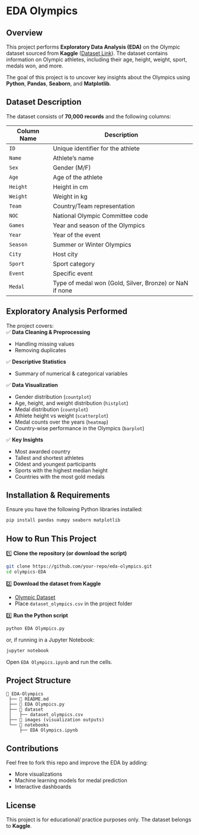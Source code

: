 # **EDA Olympics**

## **Overview**  
This project performs **Exploratory Data Analysis (EDA)** on the Olympic dataset sourced from **Kaggle** ([Dataset Link](https://www.kaggle.com/datasets/bhanupratapbiswas/olympic-data)). The dataset contains information on Olympic athletes, including their age, height, weight, sport, medals won, and more.  

The goal of this project is to uncover key insights about the Olympics using **Python**, **Pandas**, **Seaborn**, and **Matplotlib**.

## **Dataset Description**  
The dataset consists of **70,000 records** and the following columns:  

| Column Name | Description |
|-------------|------------|
| `ID` | Unique identifier for the athlete |
| `Name` | Athlete’s name |
| `Sex` | Gender (M/F) |
| `Age` | Age of the athlete |
| `Height` | Height in cm |
| `Weight` | Weight in kg |
| `Team` | Country/Team representation |
| `NOC` | National Olympic Committee code |
| `Games` | Year and season of the Olympics |
| `Year` | Year of the event |
| `Season` | Summer or Winter Olympics |
| `City` | Host city |
| `Sport` | Sport category |
| `Event` | Specific event |
| `Medal` | Type of medal won (Gold, Silver, Bronze) or NaN if none |

## **Exploratory Analysis Performed**  
The project covers:  
✅ **Data Cleaning & Preprocessing**  
   - Handling missing values  
   - Removing duplicates  

✅ **Descriptive Statistics**  
   - Summary of numerical & categorical variables  

✅ **Data Visualization**  
   - Gender distribution (`countplot`)  
   - Age, height, and weight distribution (`histplot`)  
   - Medal distribution (`countplot`)  
   - Athlete height vs weight (`scatterplot`)  
   - Medal counts over the years (`heatmap`)  
   - Country-wise performance in the Olympics (`barplot`)  

✅ **Key Insights**  
   - Most awarded country  
   - Tallest and shortest athletes  
   - Oldest and youngest participants  
   - Sports with the highest median height  
   - Countries with the most gold medals  

## **Installation & Requirements**  
Ensure you have the following Python libraries installed:  

```bash
pip install pandas numpy seaborn matplotlib
```

## **How to Run This Project**  

1️⃣ **Clone the repository (or download the script)**  
```bash
git clone https://github.com/your-repo/eda-olympics.git
cd olympics-EDA
```

2️⃣ **Download the dataset from Kaggle**  
   - [Olympic Dataset](https://www.kaggle.com/datasets/bhanupratapbiswas/olympic-data)  
   - Place `dataset_olympics.csv` in the project folder  

3️⃣ **Run the Python script**  
```bash
python EDA Olympics.py
```

or, if running in a Jupyter Notebook:  
```python
jupyter notebook
```
Open `EDA Olympics.ipynb` and run the cells.

## **Project Structure**  
```
📂 EDA-Olympics
 ├── 📄 README.md
 ├── 📄 EDA Olympics.py
 ├── 📂 dataset
 │   ├── dataset_olympics.csv
 ├── 📂 images (visualization outputs)
 └── 📂 notebooks
     ├── EDA Olympics.ipynb
```

## **Contributions**  
Feel free to fork this repo and improve the EDA by adding:  
- More visualizations  
- Machine learning models for medal prediction  
- Interactive dashboards  

## **License**  
This project is for educational/ practice purposes only. The dataset belongs to **Kaggle**.  
